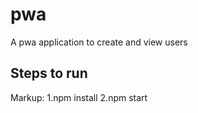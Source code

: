 # pwa
A pwa application to create and view users

## Steps to run
Markup: 1.npm install
        2.npm start
